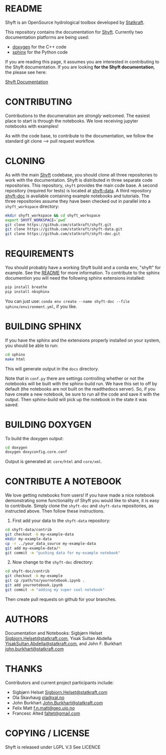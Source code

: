 README
======

Shyft is an OpenSource hydrological toolbox developed by
[Statkraft](http://www.statkraft.com).

This repository contains the documentation for
[Shyft](https://github.com/statkraft/shyft). Currently two documentation
platforms are being used: 

* [doxygen](http://www.stack.nl/~dimitri/doxygen/) for the C++ code
* [sphinx](http://www.sphinx-doc.org) for the Python code

If you are reading this page, it assumes you are interested in contributing to the Shyft documentation. If you are looking **for the Shyft documentation**, the please see here:

[Shyft Documentation](http://shyft.readthedocs.io/)


CONTRIBUTING
============

Contributions to the documenation are *strongly* welcomed. The easiest place to
start is through the notebooks. We love receiving jupyter notebooks with
examples!

As with the code base, to contribute to the documentation, we follow the
standard git clone --> pull request workflow.

CLONING
=========
As with the main [Shyft](https://github.com/statkraft/shyft) codebase, you should clone all three repositories to work with the documentation. Shyft is distributed in three separate code repositories. This repository, `shyft` provides the main code base. A second repository (required for tests) is located at [shyft-data](https://github.com/statkraft/shyft-data). A third repository [shyft-doc](https://github.com/statkraft/shyft-doc) is available containing example notebooks and tutorials. The three repositories assume they have been checked out in parallel into a `shyft_workspace` directory:

```bash
mkdir shyft_workspace && cd shyft_workspace
export SHYFT_WORKSPACE=`pwd`
git clone https://github.com/statkraft/shyft.git
git clone https://github.com/statkraft/shyft-data.git
git clone https://github.com/statkraft/shyft-doc.git
```

REQUIREMENTS
============

You should probably have a working Shyft build and a conda env, "shyft" for
example. See the [README](https://github.com/statkraft/shyft/#python-set-up) for more information. To contribute to the sphinx documention you will need the following sphinx extensions installed:

```bash
pip install breathe
pip install nbsphinx
```

You can just use: `conda env create --name shyft-doc --file sphinx/environment.yml`, if you like.


BUILDING SPHINX
================

If you have the sphinx and the extensions properly installed on your system, you should be able to run:

```bash
cd sphinx
make html
```

This will generate output in the `docs` directory.

Note that in `conf.py` there are settings controlling whether or not the notebooks will be built with the sphinx-build run. We have this set to off by default (the notebooks are not built on the readthedocs server). So, if you have create a new notebook, be sure to run all the code and save it with the output. Then sphinx-build will pick up the notebook in the state it was saved.

BUILDING DOXYGEN
================

To build the doxygen output:

```bash
cd doxygen
doxygen doxyconfig.core.conf 
```

Output is generated at: `core/html` and `core/xml`.

CONTRIBUTE A NOTEBOOK
======================

We love getting notebooks from users! If you have made a nice notebook demonstrating some functionality of Shyft you would like to share, it is easy to contribute. Simply clone the `shyft-doc` and `shyft-data` repositories, as instructed above. Then follow these instructions.

1. First add your data to the `shyft-data` repository:

```bash
cd shyft-data/contrib
git checkout -b my-example-data
mkdir my-example-data
cp -r ../your_data_source my-example-data
git add my-example-data/*
git commit -m "pushing data for my-example notebook"
```

2. Now change to the `shyft-doc` directory:

```bash
cd shyft-doc/contrib
git checkout -b my-example
git cp /path/to/yournotebook.ipynb .
git add yournotebook.ipynb
git commit -m "adding my super cool notebook"
```

Then create pull requests on github for your branches.



AUTHORS
=======

Documentation and Notebooks:
Sigbjørn Helset <Sigbjorn.Helset@statkraft.com>, Yisak Sultan Abdella <YisakSultan.Abdella@statkraft.com>, and John F. Burkhart <john.burkhart@statkraft.com>

THANKS
======

Contributors and current project participants include:
 * Sigbjørn Helset <Sigbjorn.Helset@statkraft.com>
 * Ola Skavhaug <ola@xal.no>
 * John Burkhart <John.Burkhart@statkraft.com>
 * Felix Matt <f.n.matt@geo.uio.no>
 * Francesc Alted <faltet@gmail.com>



COPYING / LICENSE
=================
Shyft is released under LGPL V.3
See LICENCE
